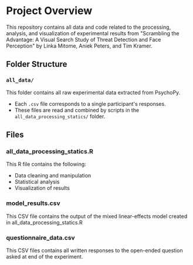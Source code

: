 # Project Overview

This repository contains all data and code related to the processing, analysis, and visualization of experimental results from "Scrambling the Advantage:
A Visual Search Study of Threat Detection and Face Perception" by Linka Mitome, Aniek Peters, and Tim Kramer.

## Folder Structure

### `all_data/`
This folder contains all raw experimental data extracted from PsychoPy.  
- Each `.csv` file corresponds to a single participant's responses.  
- These files are read and combined by scripts in the `all_data_processing_statics/` folder.

## Files
### all_data_processing_statics.R
This R file contains the following:
- Data cleaning and manipulation  
- Statistical analysis  
- Visualization of results  

### model_results.csv 
This CSV file contains the output of the mixed linear-effects model created in all_data_processing_statics.R

### questionnaire_data.csv
This CSV files contains all written responses to the open-ended question asked at end of the experiment.

